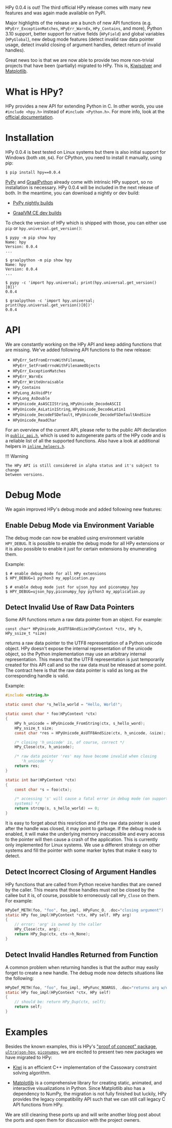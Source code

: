 <!--
.. title: hpy 0.0.4: Third public release
.. slug: hpy-0.0.4-third-public-release
.. date: 2022-06-02 9:15:00 UTC
.. author: fangerer
.. tags:
.. category:
.. link:
.. description:
.. type: text
-->

HPy 0.0.4 is out! The third official HPy release comes with many new features
and was again made available on PyPI.

Major highlights of the release are a bunch of new API functions (e.g.
`HPyErr_ExceptionMatches`, `HPyErr_WarnEx`, `HPy_Contains`, and more),
Python 3.10 support, better support for native fields (`HPyField`) and global
variables (`HPyGlobal`), new debug mode features (detect invalid raw data
pointer usage, detect invalid closing of argument handles, detect return of
invalid handles).

Great news too is that we are now able to provide two more non-trivial projects
that have been (partially) migrated to HPy. This is,
[Kiwisolver](https://github.com/hpyproject/kiwi-hpy/)
and [Matplotlib](https://github.com/hpyproject/matplotlib-hpy/).

<!--TEASER_END-->

What is HPy?
============

HPy provides a new API for extending Python in C. In other words, you use
`#include <hpy.h>` instead of `#include <Python.h>`. For more info, look at
the
[official documentation](https://docs.hpyproject.org/en/0.0.4/overview.html).


Installation
============

HPy 0.0.4 is best tested on Linux systems but there is also initial support for
Windows (both `x86_64`).
For CPython, you need to install it manually, using pip:

```shell
$ pip install hpy==0.0.4
```


[PyPy](https://pypy.org) and [GraalPython](https://graalvm.org/python/) already
come with intrinsic HPy support, so no installation is necessary. HPy 0.0.4 will
be included in the next release of both. In the meantime, you can download a
nightly or dev build:

  - [PyPy nightly builds](http://buildbot.pypy.org/nightly/)

  - [GraalVM CE dev builds](https://github.com/graalvm/graalvm-ce-dev-builds/releases/)


To check the version of HPy which is shipped with those, you can either use
`pip` or `hpy.universal.get_version()`:

```shell
$ pypy -m pip show hpy
Name: hpy
Version: 0.0.4
...

$ graalpython -m pip show hpy
Name: hpy
Version: 0.0.4
...

$ pypy -c 'import hpy.universal; print(hpy.universal.get_version()[0])'
0.0.4

$ graalpython -c 'import hpy.universal; print(hpy.universal.get_version()[0])'
0.0.4
```

API
===

We are constantly working on the HPy API and keep adding functions that are
missing. We've added following API functions to the new release:

  - `HPyErr_SetFromErrnoWithFilename`, `HPyErr_SetFromErrnoWithFilenameObjects`
  - `HPyErr_ExceptionMatches`
  - `HPyErr_WarnEx`
  - `HPyErr_WriteUnraisable`
  - `HPy_Contains`
  - `HPyLong_AsVoidPtr`
  - `HPyLong_AsDouble`
  - `HPyUnicode_AsASCIIString`, `HPyUnicode_DecodeASCII`
  - `HPyUnicode_AsLatin1String`, `HPyUnicode_DecodeLatin1`
  - `HPyUnicode_DecodeFSDefault`, `HPyUnicode_DecodeFSDefaultAndSize`
  - `HPyUnicode_ReadChar`

For an overview of the current API, please refer to the public API declaration
in [`public_api.h`](https://github.com/hpyproject/hpy/blob/0.0.4/hpy/tools/autogen/public_api.h#L116-L440),
which is used to autogenerate parts of the HPy code and is a reliable list of
all the supported functions. Also have a look at additional helpers in
[`inline_helpers.h`](https://github.com/hpyproject/hpy/blob/0.0.4/hpy/devel/include/hpy/inline_helpers.h).

!!! Warning

    The HPy API is still considered in alpha status and it's subject to change
    between versions.

Debug Mode
==========

We again improved HPy's debug mode and added following new features:

Enable Debug Mode via Environment Variable
------------------------------------------

The debug mode can now be enabled using environment variable `HPY_DEBUG`. It is
possible to enable the debug mode for all HPy extensions or it is also possible
to enable it just for certain extensions by enumerating them.

Example:

```shell
$ # enable debug mode for all HPy extensions
$ HPY_DEBUG=1 python3 my_application.py

$ # enable debug mode just for ujson_hpy and piconumpy_hpy
$ HPY_DEBUG=ujson_hpy,piconumpy_hpy python3 my_application.py
```

Detect Invalid Use of Raw Data Pointers
---------------------------------------

Some API functions return a raw data pointer from an object. For example:
```
const char* HPyUnicode_AsUTF8AndSize(HPyContext *ctx, HPy h, HPy_ssize_t *size)
```
returns a raw data pointer to the UTF8 representation of a Python unicode
object. HPy doesn't expose the internal representation of the unicode object, so
the Python implementation may use an arbitrary internal representation. This
means that the UTF8 representation is just temporarily created for this API call
and so the raw data must be released at some point. The contract here is that
the raw data pointer is valid as long as the corresponding handle is valid.

Example:

```c
#include <string.h>

static const char *s_hello_world = "Hello, World!";

static const char * foo(HPyContext *ctx)
{
    HPy h_unicode = HPyUnicode_FromString(ctx, s_hello_word);
    HPy_ssize_t size;
    const char *res = HPyUnicode_AsUTF8AndSize(ctx, h_unicode, &size);

    /* closing 'h_unicode' is, of course, correct */
    HPy_Close(ctx, h_unicode);

    /* raw data pointer 'res' may have become invalid when closing
       'h_unicode' */
    return res;
}

static int bar(HPyContext *ctx)
{
    const char *s = foo(ctx);

    /* accessing 's' will cause a fatal error in debug mode (on supported
    systems) */
    return strcmp(s, s_hello_world) == 0;
}
```


It is easy to forget about this resriction and if the raw data pointer is used
after the handle was closed, it may point to garbage. If the debug mode is
enabled, it will make the underlying memory inaccessible and every access to the
pointer will then cause a crash of the application. This is currently only
implemented for Linux systems. We use a different strategy on other systems and
fill the pointer with some marker bytes that make it easy to detect.

Detect Incorrect Closing of Argument Handles
--------------------------------------------

HPy functions that are called from Python receive handles that are owned by the
caller. This means that those handles must not be closed by the callee but it
is, of course, possible to erroneously call `HPy_Close` on them. For example:

```c
HPyDef_METH(foo, "foo", foo_impl, HPyFunc_O, .doc="closing argument")
static HPy foo_impl(HPyContext *ctx, HPy self, HPy arg)
{
    // error: 'arg' is owned by the caller
    HPy_Close(ctx, arg);
    return HPy_Dup(ctx, ctx->h_None);
}
```

Detect Invalid Handles Returned from Function
---------------------------------------------

A common problem when returning handles is that the author may easily forget to
create a new handle. The debug mode now detects situations like the following:

```c
HPyDef_METH(foo, "foo", foo_impl, HPyFunc_NOARGS, .doc="returns arg w/o dupping it")
static HPy foo_impl(HPyContext *ctx, HPy self)
{
    // should be: return HPy_Dup(ctx, self);
    return self;
}
```

Examples
========

Besides the known examples, this is HPy's 
["proof of concept" package](https://github.com/hpyproject/hpy/tree/0.0.4/proof-of-concept), 
[`ultrajson-hpy`](https://github.com/hpyproject/ultrajson-hpy/tree/hpy-0.0.4),
[`piconumpy`](https://github.com/hpyproject/piconumpy/tree/hpy-0.0.4), we are
excited to present two new packages we have migrated to HPy:

  - [Kiwi](https://github.com/hpyproject/kiwi-hpy/) 
    is an efficient C++ implementation of the Cassowary constraint solving
    algorithm.

  - [Matplotlib](https://github.com/hpyproject/matplotlib-hpy/)
    is a comprehensive library for creating static, animated, and interactive
    visualizations in Python.
    Since Matplotlib also has a dependency to NumPy, the migration is not fully
    finished but luckily, HPy provides the legacy compatibility API such that we
    can still call legacy C API functions from HPy.

We are still cleaning these ports up and will write another blog post about the
ports and open them for discussion with the project owners.

